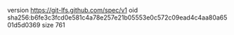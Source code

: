 version https://git-lfs.github.com/spec/v1
oid sha256:b6fe3c3fcd0e581c4a78e257e21b05553e0c572c09ead4c4aa80a6501d5d0369
size 761
